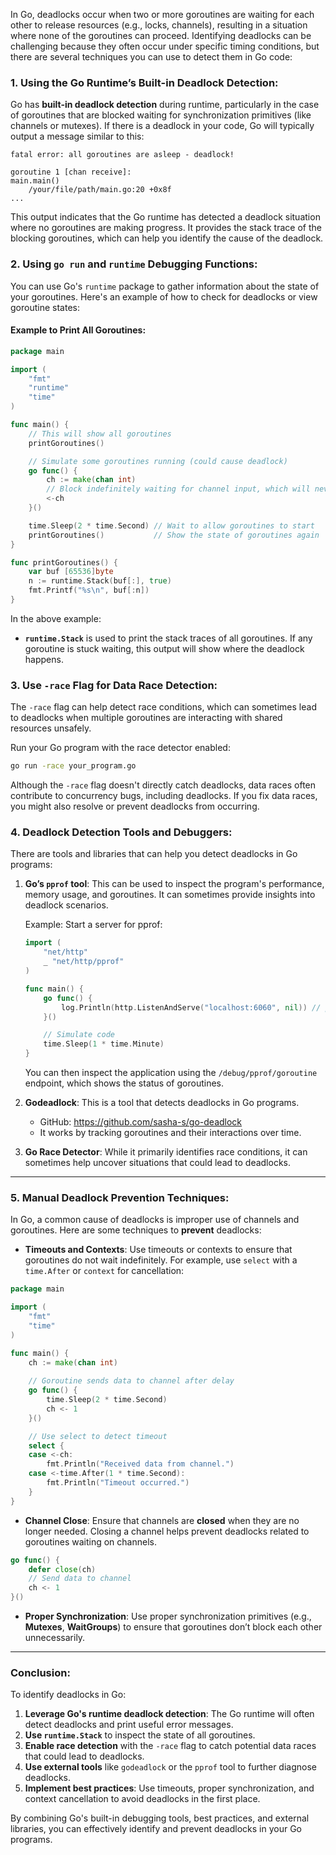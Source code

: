 In Go, deadlocks occur when two or more goroutines are waiting for each other to release resources (e.g., locks, channels), resulting in a situation where none of the goroutines can proceed. Identifying deadlocks can be challenging because they often occur under specific timing conditions, but there are several techniques you can use to detect them in Go code:

### **1. Using the Go Runtime’s Built-in Deadlock Detection:**

Go has **built-in deadlock detection** during runtime, particularly in the case of goroutines that are blocked waiting for synchronization primitives (like channels or mutexes). If there is a deadlock in your code, Go will typically output a message similar to this:

```
fatal error: all goroutines are asleep - deadlock!

goroutine 1 [chan receive]:
main.main()
	/your/file/path/main.go:20 +0x8f
...
```

This output indicates that the Go runtime has detected a deadlock situation where no goroutines are making progress. It provides the stack trace of the blocking goroutines, which can help you identify the cause of the deadlock.

### **2. Using `go run` and `runtime` Debugging Functions:**

You can use Go's `runtime` package to gather information about the state of your goroutines. Here's an example of how to check for deadlocks or view goroutine states:

#### Example to Print All Goroutines:
```go
package main

import (
	"fmt"
	"runtime"
	"time"
)

func main() {
	// This will show all goroutines
	printGoroutines()

	// Simulate some goroutines running (could cause deadlock)
	go func() {
		ch := make(chan int)
		// Block indefinitely waiting for channel input, which will never come.
		<-ch
	}()

	time.Sleep(2 * time.Second) // Wait to allow goroutines to start
	printGoroutines()           // Show the state of goroutines again
}

func printGoroutines() {
	var buf [65536]byte
	n := runtime.Stack(buf[:], true)
	fmt.Printf("%s\n", buf[:n])
}
```

In the above example:
- **`runtime.Stack`** is used to print the stack traces of all goroutines. If any goroutine is stuck waiting, this output will show where the deadlock happens.

### **3. Use `-race` Flag for Data Race Detection:**

The `-race` flag can help detect race conditions, which can sometimes lead to deadlocks when multiple goroutines are interacting with shared resources unsafely.

Run your Go program with the race detector enabled:

```bash
go run -race your_program.go
```

Although the `-race` flag doesn't directly catch deadlocks, data races often contribute to concurrency bugs, including deadlocks. If you fix data races, you might also resolve or prevent deadlocks from occurring.

### **4. Deadlock Detection Tools and Debuggers:**

There are tools and libraries that can help you detect deadlocks in Go programs:

1. **Go’s `pprof` tool**: This can be used to inspect the program's performance, memory usage, and goroutines. It can sometimes provide insights into deadlock scenarios.

   Example: Start a server for pprof:
   ```go
   import (
       "net/http"
       _ "net/http/pprof"
   )

   func main() {
       go func() {
           log.Println(http.ListenAndServe("localhost:6060", nil)) // pprof on port 6060
       }()

       // Simulate code
       time.Sleep(1 * time.Minute)
   }
   ```

   You can then inspect the application using the `/debug/pprof/goroutine` endpoint, which shows the status of goroutines.

2. **Godeadlock**: This is a tool that detects deadlocks in Go programs.
   - GitHub: https://github.com/sasha-s/go-deadlock
   - It works by tracking goroutines and their interactions over time.

3. **Go Race Detector**: While it primarily identifies race conditions, it can sometimes help uncover situations that could lead to deadlocks.

---

### **5. Manual Deadlock Prevention Techniques:**

In Go, a common cause of deadlocks is improper use of channels and goroutines. Here are some techniques to **prevent** deadlocks:

- **Timeouts and Contexts**: Use timeouts or contexts to ensure that goroutines do not wait indefinitely. For example, use `select` with a `time.After` or `context` for cancellation:
  
```go
package main

import (
	"fmt"
	"time"
)

func main() {
	ch := make(chan int)
	
	// Goroutine sends data to channel after delay
	go func() {
		time.Sleep(2 * time.Second)
		ch <- 1
	}()

	// Use select to detect timeout
	select {
	case <-ch:
		fmt.Println("Received data from channel.")
	case <-time.After(1 * time.Second):
		fmt.Println("Timeout occurred.")
	}
}
```

- **Channel Close**: Ensure that channels are **closed** when they are no longer needed. Closing a channel helps prevent deadlocks related to goroutines waiting on channels.

```go
go func() {
	defer close(ch)
	// Send data to channel
	ch <- 1
}()
```

- **Proper Synchronization**: Use proper synchronization primitives (e.g., **Mutexes**, **WaitGroups**) to ensure that goroutines don’t block each other unnecessarily.

---

### **Conclusion:**

To identify deadlocks in Go:
1. **Leverage Go's runtime deadlock detection**: The Go runtime will often detect deadlocks and print useful error messages.
2. **Use `runtime.Stack`** to inspect the state of all goroutines.
3. **Enable race detection** with the `-race` flag to catch potential data races that could lead to deadlocks.
4. **Use external tools** like `godeadlock` or the `pprof` tool to further diagnose deadlocks.
5. **Implement best practices**: Use timeouts, proper synchronization, and context cancellation to avoid deadlocks in the first place.

By combining Go's built-in debugging tools, best practices, and external libraries, you can effectively identify and prevent deadlocks in your Go programs.